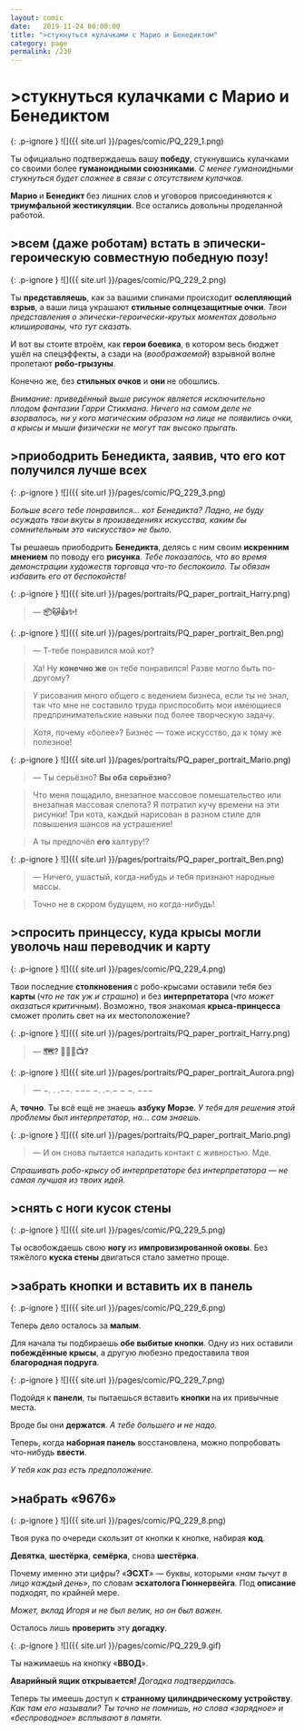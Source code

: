 ```yaml
---
layout: comic
date:   2019-11-24 00:00:00 
title: ">стукнуться кулачками с Марио и Бенедиктом"
category: page
permalink: /230
---
```

# >стукнуться кулачками с Марио и Бенедиктом

{: .p-ignore }
![]({{ site.url }}/pages/comic/PQ_229_1.png)

Ты официально подтверждаешь вашу <strong>победу</strong>, стукнувшись кулачками со своими более <strong>гуманоидными союзниками</strong>. <em>С менее гуманоидными стукнуться будет сложнее в связи с отсутствием кулачков.</em>

<strong>Марио </strong>и <strong>Бенедикт </strong>без лишних слов и уговоров присоединяются к <strong>триумфальной жестикуляции</strong>. Все остались довольны проделанной работой.

## >всем (даже роботам) встать в эпически-героическую совместную победную позу!

{: .p-ignore }
![]({{ site.url }}/pages/comic/PQ_229_2.png)

Ты <strong>представляешь</strong>, как за вашими спинами происходит <strong>ослепляющий взрыв</strong>, а ваши лица украшают <strong>стильные солнцезащитные очки</strong>. <em>Твои представления о эпически-героически-крутых моментах довольно клишированы, что тут сказать.</em>

И вот вы стоите втроём, как <strong>герои боевика</strong>, в котором весь бюджет ушёл на спецэффекты, а сзади на (<em>воображаемой</em>) взрывной волне пролетают <strong>робо-грызуны</strong>.

Конечно же, без <strong>стильных очков</strong> и <strong>они </strong>не обошлись.

<em>Внимание: приведённый выше рисунок является исключительно плодом фантазии Гарри Стикмана. Ничего на самом деле не взорвалось, ни у кого магическим образом на лице не появились очки, а крысы и мыши физически не могут так высоко прыгать.</em>

## >приободрить Бенедикта, заявив, что его кот получился лучше всех

{: .p-ignore }
![]({{ site.url }}/pages/comic/PQ_229_3.png)

<em>Больше всего тебе понравился… кот Бенедикта? Ладно, не буду осуждать твои вкусы в произведениях искусства, каким бы сомнительным это «искусство» не было.</em>

Ты решаешь приободрить <strong>Бенедикта</strong>, делясь с ним своим <strong>искренним мнением</strong> по поводу его <strong>рисунка</strong>. <em>Тебе показалось, что во время демонстрации художеств торговца что-то беспокоило. Ты обязан избавить его от беспокойств!</em>

{: .p-ignore }
![]({{ site.url }}/pages/portraits/PQ_paper_portrait_Harry.png)

<blockquote>— <strong>📦🐱👍✨!</strong></blockquote>

{: .p-ignore }
![]({{ site.url }}/pages/portraits/PQ_paper_portrait_Ben.png)

<blockquote>— Т-тебе понравился мой кот?</blockquote>

<blockquote>Ха! Ну <strong>конечно же</strong> он тебе понравился! Разве могло быть по-другому?</blockquote>

<blockquote>У рисования много общего с ведением бизнеса, если ты не знал, так что мне не составило труда приспособить мои имеющиеся предпринимательские навыки под более творческую задачу. </blockquote>

<blockquote>Хотя, почему «более»? Бизнес — тоже искусство, да к тому же полезное!</blockquote>

{: .p-ignore }
![]({{ site.url }}/pages/portraits/PQ_paper_portrait_Mario.png)

<blockquote>— Ты серьёзно? <strong>Вы оба</strong> <strong>серьёзно</strong>?</blockquote>

<blockquote>Что меня пощадило, внезапное массовое помешательство или внезапная массовая слепота? Я потратил кучу времени на эти рисунки! Три кота, каждый нарисован в разном стиле для повышения шансов на устрашение!</blockquote>

<blockquote>А ты предпочёл <strong>его </strong>халтуру!?</blockquote>

{: .p-ignore }
![]({{ site.url }}/pages/portraits/PQ_paper_portrait_Ben.png)

<blockquote>— Ничего, ушастый, когда-нибудь и тебя признают народные массы.</blockquote>

<blockquote>Точно не в скором будущем, но когда-нибудь!</blockquote>

## >спросить принцессу, куда крысы могли уволочь наш переводчик и карту

{: .p-ignore }
![]({{ site.url }}/pages/comic/PQ_229_4.png)

Твои последние <strong>столкновения </strong>с робо-крысами оставили тебя без <strong>карты </strong>(<em>что не так уж и страшно</em>) и без <strong>интерпретатора </strong>(<em>что может оказаться критичным</em>). Возможно, твоя знакомая <strong>крыса-принцесса</strong> сможет пролить свет на их местоположение?

{: .p-ignore }
![]({{ site.url }}/pages/portraits/PQ_paper_portrait_Harry.png)

<blockquote>— <strong>🗺️? 🐀🔄🧑📺?</strong></blockquote>

{: .p-ignore }
![]({{ site.url }}/pages/portraits/PQ_paper_portrait_Aurora.png)

<blockquote>— −. . .−−. −−− −. .−.− − −. −−−</blockquote>

А, <strong>точно</strong>. Ты всё ещё не знаешь <strong>азбуку Морзе</strong>. <em>У тебя для решения этой проблемы был интерпретатор, но… сам знаешь.</em>

{: .p-ignore }
![]({{ site.url }}/pages/portraits/PQ_paper_portrait_Mario.png)

<blockquote>— И он снова пытается наладить контакт с живностью. Мде.</blockquote>

<em>Спрашивать робо-крысу об интерпретаторе без интерпретатора — не самая лучшая из твоих идей.</em>

## >снять с ноги кусок стены

{: .p-ignore }
![]({{ site.url }}/pages/comic/PQ_229_5.png)

Ты освобождаешь свою <strong>ногу </strong>из <strong>импровизированной оковы</strong>. Без тяжёлого <strong>куска стены</strong> двигаться стало заметно проще.

## >забрать кнопки и вставить их в панель

{: .p-ignore }
![]({{ site.url }}/pages/comic/PQ_229_6.png)

Теперь дело осталось за <strong>малым</strong>.

Для начала ты подбираешь <strong>обе выбитые кнопки</strong>. Одну из них оставили <strong>побеждённые крысы</strong>, а другую любезно предоставила твоя <strong>благородная подруга</strong>.

{: .p-ignore }
![]({{ site.url }}/pages/comic/PQ_229_7.png)

Подойдя к <strong>панели</strong>, ты пытаешься вставить <strong>кнопки </strong>на их привычные места.

Вроде бы они <strong>держатся</strong>. <em>А тебе большего и не надо.</em>

Теперь, когда <strong>наборная панель</strong> восстановлена, можно попробовать что-нибудь <strong>ввести</strong>. 

<em>У тебя как раз есть предположение.</em>

## >набрать «9676»

{: .p-ignore }
![]({{ site.url }}/pages/comic/PQ_229_8.png)

Твоя рука по очереди скользит от кнопки к кнопке, набирая <strong>код</strong>. 

<strong>Девятка</strong>, <strong>шестёрка</strong>, <strong>семёрка</strong>, снова <strong>шестёрка</strong>.

Почему именно эти цифры? «<strong>ЭСХТ</strong>» — буквы, которыми «<em>нам тычут в лицо каждый день</em>», по словам <strong>эсхатолога Гюннервейга</strong>. Под <strong>описание</strong> подходят, по крайней мере.

<em>Может, вклад Игоря и не был велик, но он был важен.</em>

Осталось лишь <strong>проверить </strong>эту <strong>догадку</strong>.

{: .p-ignore }
![]({{ site.url }}/pages/comic/PQ_229_9.gif)

Ты нажимаешь на кнопку «<strong>ВВОД</strong>».

<strong>Аварийный ящик открывается! </strong><em>Догадка подтвердилась.</em>

Теперь ты имеешь доступ к <strong>странному цилиндрическому устройству</strong>. <em>Как там его называли? Ты точно не помнишь, но слова «зарядное» и «беспроводное» всплывают в памяти.</em>
